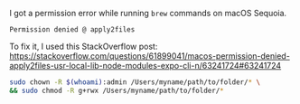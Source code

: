 I got a permission error while running `brew` commands on macOS Sequoia.

```
Permission denied @ apply2files
```

To fix it, I used this StackOverflow post: https://stackoverflow.com/questions/61899041/macos-permission-denied-apply2files-usr-local-lib-node-modules-expo-cli-n/63241724#63241724

```bash
sudo chown -R $(whoami):admin /Users/myname/path/to/folder/* \
&& sudo chmod -R g+rwx /Users/myname/path/to/folder/*
```